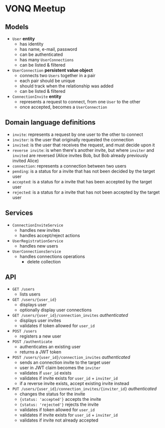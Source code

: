 # VONQ Meetup

## Models

- `User` **entity**
	- has identity
	- has name, e-mail, password
	- can be authenticated
	- has many `UserConnections`
	- can be listed & filtered
- `UserConnection` **persistent value object**
	- connects two `Users` together in a pair
	- each pair should be unique
	- should track when the relationship was added
	- can be listed & filtered
- `ConnectionInvite` **entity**
	- represents a request to connect, from one `User` to the other
	- once accepted, becomes a `UserConnection`


## Domain language definitions
- `invite`: represents a request by one user to the other to connect
- `inviter`: is the user that originally requested the connection
- `invited`: is the user that receives the request, and must decide upon it
- `reverse invite`: is when there's another invite, but where `inviter` and `invited` are reversed (Alice invites Bob, but Bob already previously invited Alice) 
- `connection`: represents a connection between two users
- `pending`: is a status for a invite that has not been decided by the target user
- `accepted`: is a status for a invite that has been accepted by the target user
- `rejected`: is a status for a invite that has not been accepted by the target user

## Services

- `ConnectionInviteService`
	- handles new invites
	- handles accept/reject actions
- `UserRegistrationService`
	- handles new users
- `UserConnectionsService`
	- handles connections operations
		- delete collection
		
		
## API

- `GET /users`
	- lists users
- `GET /users/{user_id}`
	- displays user
	- optionally display user connections
- `GET /users/{user_id}/connection_invites` *authenticated*
    - displays user invites
    - validates if token allowed for `user_id`
- `POST /users`
	- registers a new user
- `POST /authenticate`
	- authenticates an existing user
	- returns a JWT token
- `POST /users/{user_id}/connection_invites`  *authenticated*
	- sends an connection invite to the target user
	- user in JWT claim becomes the `inviter`
	- validates if `user_id` exists
	- validates if invite exists for `user_id` + `inviter_id`
	- if a reverse invite exists, accept existing invite instead
- `PUT /users/{user_id}/connection_invites/{inviter_id}` *authenticated*
	- changes the status for the invite
	- `{status: 'accepted'}` accepts the invite 
	- `{status: 'rejected'}` rejects the invite 
	- validates if token allowed for `user_id`
	- validates if invite exists for `user_id` + `inviter_id`
	- validates if invite not already accepted